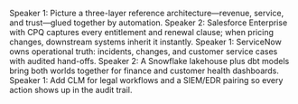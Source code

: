 Speaker 1: Picture a three-layer reference architecture—revenue, service, and trust—glued together by automation.
Speaker 2: Salesforce Enterprise with CPQ captures every entitlement and renewal clause; when pricing changes, downstream systems inherit it instantly.
Speaker 1: ServiceNow owns operational truth: incidents, changes, and customer service cases with audited hand-offs.
Speaker 2: A Snowflake lakehouse plus dbt models bring both worlds together for finance and customer health dashboards.
Speaker 1: Add CLM for legal workflows and a SIEM/EDR pairing so every action shows up in the audit trail.
